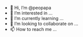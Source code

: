 - 👋 Hi, I’m @peopapa
- 👀 I’m interested in ...
- 🌱 I’m currently learning ...
- 💞️ I’m looking to collaborate on ...
- 📫 How to reach me ...

<!---
peopapa/peopapa is a ✨ special ✨ repository because its `README.md` (this file) appears on your GitHub profile.
You can click the Preview link to take a look at your changes.
--->
